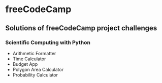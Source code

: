 # freeCodeCamp

## Solutions of freeCodeCamp project challenges

### Scientific Computing with Python

- Arithmetic Formatter
- Time Calculator
- Budget App
- Polygon Area Calculator
- Probability Calculator
